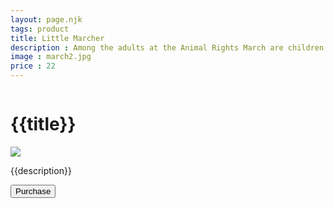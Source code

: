 ```yaml
---
layout: page.njk
tags: product
title: Little Marcher
description : Among the adults at the Animal Rights March are children standing strong and demonstrating their beliefs.
image : march2.jpg
price : 22
---
```


<div class="column">
  <h1>{{title}}</h1>
  <img class="product-image" src="/assets/images/{{ image }}"/>
  <div class="column-narrow">
    <p>{{description}}</p>
    <button class="purchase"
  id="checkout-button-sku_FnBmCuEklON6gs"
  role="link">
  Purchase
</button>
    <div id="error-message"></div>
  </div>
</div>


<script src="https://js.stripe.com/v3"></script>
<script>
  var stripe = Stripe('pk_live_2op5PiMvbfqGessCLzvQrx2X');

  var checkoutButton = document.getElementById('checkout-button-sku_FnBmCuEklON6gs');
  checkoutButton.addEventListener('click', function () {
    // When the customer clicks on the button, redirect
    // them to Checkout.
    stripe.redirectToCheckout({
      items: [{sku: 'sku_FnBmCuEklON6gs', quantity: 1}],

      // Do not rely on the redirect to the successUrl for fulfilling
      // purchases, customers may not always reach the success_url after
      // a successful payment.
      // Instead use one of the strategies described in
      // https://stripe.com/docs/payments/checkout/fulfillment
      successUrl: window.location.protocol + '//jonoshields.com/success',
      cancelUrl: window.location.protocol + '//jonoshields.com/canceled',
    })
    .then(function (result) {
      if (result.error) {
        // If `redirectToCheckout` fails due to a browser or network
        // error, display the localized error message to your customer.
        var displayError = document.getElementById('error-message');
        displayError.textContent = result.error.message;
      }
    });
  });
</script>
